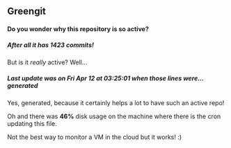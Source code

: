 ## Greengit

#### Do you wonder why this repository is so active?

##### After all it has 1423 commits!

But is it *really* active? Well...

##### Last update was on Fri Apr 12 at 03:25:01 when those lines were... generated

Yes, generated, because it certainly helps a lot to have such an active repo!

Oh and there was **46%** disk usage on the machine
where there is the cron updating this file.

Not the best way to monitor a VM in the cloud but it works! :)
